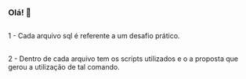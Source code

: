 ### Olá! 👋
##
1 - Cada arquivo sql é referente a um desafio prático.
##
2 - Dentro de cada arquivo tem os scripts utilizados e o a proposta que gerou a utilização de tal comando. 
